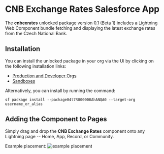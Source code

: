# CNB Exchange Rates Salesforce App
The **cnbexrates** unlocked package version 0.1 (Beta 1) includes a Lightning Web Component bundle fetching and displaying the latest exchange rates from the Czech National Bank. 

## Installation
You can install the unlocked package in your org via the UI by clicking on the following installation links:
- [Production and Developer Orgs](https://login.salesforce.com/packaging/installPackage.apexp?p0=04t7R000000AhANQA0)
- [Sandboxes](https://test.salesforce.com/packaging/installPackage.apexp?p0=04t7R000000AhANQA0)

Alternatively, you can install by running the command:

```sf package install --package04t7R000000AhANQA0 --target-org username_or_alias```

## Adding the Component to Pages
Simply drag and drop the **CNB Exchange Rates** component onto any Lightning page -- Home, App, Record, or Community.

Example placement:
![example placement](capture.PNG)
